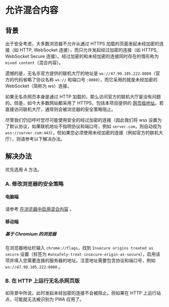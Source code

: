 # 允许混合内容

## 背景

出于安全考虑，大多数浏览器不允许从通过 HTTPS 加载的页面发起未经加密的连接（如 HTTP, WebSocket 连接），而只允许发起经过加密的连接（如 HTTPS, WebSocket Secure 连接）。经过加密的和未经加密的连接同时存在的情形称为 `mixed content`（混合内容）。

遗憾的是，无名杀官方提供的联机大厅的地址是 `ws://47.99.105.222:8080`（官方的代码省略了协议名称 `ws://` 和端口号 `:8080`），而它采用的就是未经加密的 WebSocket（简称为 ws）连接。

如果无名杀网页本身是通过 HTTP 加载的，那么访问官方的联机大厅是没有问题的。但是，如今大多数网站都采用了 HTTPS，包括本项目提供的 [网页版地址](https://raineggplant.github.io/noname-pwa)。若直接访问联机大厅，通常则会被浏览器的安全策略阻止。

尽管我们仍旧呼吁您尽可能使用安全的经过加密的连接（因此我们将 wss 设置为了默认协议，如果联机地址不指明协议和端口号，例如 `server.com`，则自动视为 `wss://server.com:443`），但如果您必须使用未经加密的连接（例如官方的联机大厅），则请参考以下解决办法。

## 解决办法

优先选用 A 方法。

### A. 修改浏览器的安全策略

#### 电脑端

请参考 [在浏览器中启用混合内容](https://experienceleague.adobe.com/docs/target/using/experiences/vec/troubleshoot-composer/mixed-content.html?lang=zh-cn) 。

#### 移动端

##### 基于 Chromium 的浏览器

在浏览器地址栏输入 `chrome://flags`，找到 `Insecure origins treated as secure` 设置（标签为 `#unsafely-treat-insecure-origin-as-secure`），启用该项并填入您需要连接的服务器的地址。注意地址需要包含协议和端口号，例如 `ws://47.99.105.222:8080` 。

### B. 在 HTTP 上运行无名杀网页版

如背景中所说，此时发起未经加密的连接不会被阻止。但如果在 HTTP 上运行站点，可能就无法被识别为 PWA 应用了。
